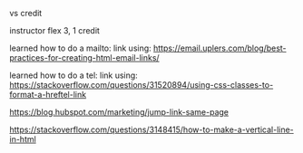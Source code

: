 vs credit

instructor flex 3, 1 credit

learned how to do a mailto: link using:
https://email.uplers.com/blog/best-practices-for-creating-html-email-links/

learned how to do a tel: link using:
https://stackoverflow.com/questions/31520894/using-css-classes-to-format-a-hreftel-link

https://blog.hubspot.com/marketing/jump-link-same-page

https://stackoverflow.com/questions/3148415/how-to-make-a-vertical-line-in-html
